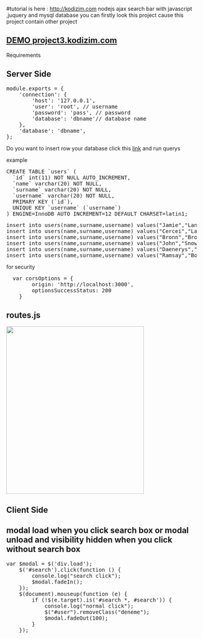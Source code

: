 #tutorial is here : http://kodizim.com
nodejs ajax search bar with javascript ,juquery and mysql database you can firstly look this project cause this project contain other project <a href="https://kodizim.com/2017/08/10/nodejs-angularjs-mysql-social-project/" target="_blank"></a>

<h2><a href="http://project3.kodizim.com" target="_blank">DEMO project3.kodizim.com</a> </h2> 
Requirements
<h2>Server Side </h2>
<h2database.js</h2>
<pre>
module.exports = {
    'connection': {
        'host': '127.0.0.1', 
        'user': 'root', // username
        'password': 'pass', // password 
        'database': 'dbname'// database name
    },
	'database': 'dbname',
};
</pre>

Do you want to insert row your database click this <a href="http://sequel.kodizim.com">link</a> and run querys

example
<pre>
CREATE TABLE `users` (
  `id` int(11) NOT NULL AUTO_INCREMENT,
  `name` varchar(20) NOT NULL,
  `surname` varchar(20) NOT NULL,
  `username` varchar(20) NOT NULL,
  PRIMARY KEY (`id`),
  UNIQUE KEY `username` (`username`)
) ENGINE=InnoDB AUTO_INCREMENT=12 DEFAULT CHARSET=latin1;
</pre>

<pre>
insert into users(name,surname,username) values("Jamie","Lannister","JamieLannister");
insert into users(name,surname,username) values("Cercei","Lannister","CerceiLannister");
insert into users(name,surname,username) values("Bronn","Bronn","Bronn");
insert into users(name,surname,username) values("John","Snow","JohnSnow");
insert into users(name,surname,username) values("Daenerys","Targaryen","DaenerysTargaryen");
insert into users(name,surname,username) values("Ramsay","Bolton","JamieLannister")
</pre>


for security
<pre>
  var corsOptions = {
        origin: 'http://localhost:3000',
        optionsSuccessStatus: 200 
    }
</pre>

<h2>routes.js</h2>

<img src="http://kodizim.com/wp-content/uploads/2017/08/entegre2.png" alt="" width="364" height="444" class="aligncenter size-full wp-image-640" />
<h2>Client Side</h2>


<h2>modal load when you click search box or modal unload and visibility hidden when you click without search box </h2>
<pre>
var $modal = $('div.load');
    $('#search').click(function () {
        console.log("search click");
        $modal.fadeIn();
    });
    $(document).mouseup(function (e) {
        if (!$(e.target).is('#search *, #search')) {
            console.log("normal click");
            $("#user").removeClass("deneme");
            $modal.fadeOut(100);
        }
    });
</pre>




